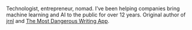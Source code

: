 Technologist, entrepreneur, nomad. I’ve been helping companies bring machine learning and AI to the public for over 12 years. Original author of [jrnl](https://github.com/jrnl-org/jrnl) and [The Most Dangerous Writing App](https://github.com/maebert/themostdangerouswritingapp).
